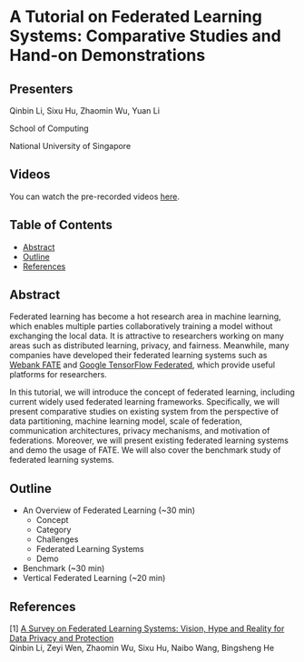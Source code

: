 # A Tutorial on Federated Learning Systems: Comparative Studies and Hand-on Demonstrations


## Presenters
Qinbin Li, Sixu Hu, Zhaomin Wu, Yuan Li

School of Computing

National University of Singapore

## Videos
You can watch the pre-recorded videos [here](https://drive.google.com/drive/folders/1CBzsy0lg4ML3rTFcMJECZRqkmjxegKdT?usp=sharing).

## Table of Contents
* [Abstract](#Abstract)
* [Outline](#Outline)
* [References](#References)

## Abstract

Federated learning has become a hot research area in machine learning, which enables multiple parties collaboratively training a model without exchanging the local data. It is attractive to researchers working on many areas such as distributed learning, privacy, and fairness. Meanwhile, many companies have developed their federated learning systems such as [Webank FATE](https://github.com/FederatedAI/FATE) and [Google TensorFlow Federated](https://github.com/tensorflow/federated), which provide useful platforms for researchers.

In this tutorial, we will introduce the concept of federated learning, including current widely used federated learning frameworks. Specifically, we will present comparative studies on existing system from the perspective of data partitioning, machine learning model, scale of federation, communication architectures, privacy mechanisms, and motivation of federations. Moreover, we will present existing federated learning systems and demo the usage of FATE. We will also cover the benchmark study of federated learning systems.


## Outline

* An Overview of Federated Learning (~30 min)
    * Concept
    * Category
    * Challenges
    * Federated Learning Systems
    * Demo
* Benchmark (~30 min)
* Vertical Federated Learning (~20 min)
    
## References
[1] [A Survey on Federated Learning Systems: Vision, Hype and Reality for Data Privacy and Protection](https://arxiv.org/pdf/1907.09693.pdf) <br>
        Qinbin Li, Zeyi Wen, Zhaomin Wu, Sixu Hu, Naibo Wang, Bingsheng He<br>
    
